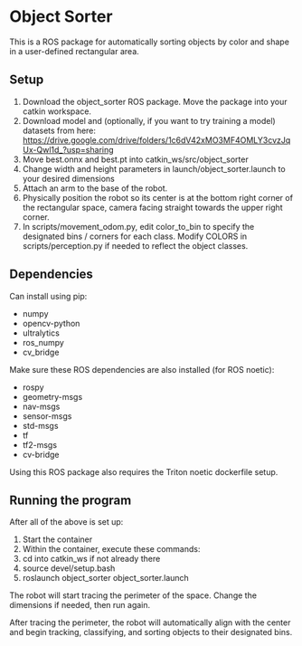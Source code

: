 # Object Sorter

This is a ROS package for automatically sorting objects by color and shape in a user-defined rectangular area.

## Setup

1. Download the object_sorter ROS package. Move the package into your catkin workspace.
2. Download model and (optionally, if you want to try training a model) datasets from here: https://drive.google.com/drive/folders/1c6dV42xMO3MF4OMLY3cvzJqUx-Qwl1d_?usp=sharing
3. Move best.onnx and best.pt into catkin_ws/src/object_sorter
4. Change width and height parameters in launch/object_sorter.launch to your desired dimensions
5. Attach an arm to the base of the robot.
6. Physically position the robot so its center is at the bottom right corner of the rectangular space, camera facing straight towards the upper right corner.
7. In scripts/movement_odom.py, edit color_to_bin to specify the designated bins / corners for each class. Modify COLORS in scripts/perception.py if needed to reflect the object classes.

## Dependencies
Can install using pip:
- numpy
- opencv-python
- ultralytics
- ros_numpy
- cv_bridge

Make sure these ROS dependencies are also installed (for ROS noetic):
- rospy
- geometry-msgs
- nav-msgs
- sensor-msgs
- std-msgs
- tf
- tf2-msgs
- cv-bridge

Using this ROS package also requires the Triton noetic dockerfile setup.

## Running the program

After all of the above is set up:
1. Start the container
2. Within the container, execute these commands:
3. cd into catkin_ws if not already there
4. source devel/setup.bash
5. roslaunch object_sorter object_sorter.launch

The robot will start tracing the perimeter of the space. Change the dimensions if needed, then run again.

After tracing the perimeter, the robot will automatically align with the center and begin tracking, classifying, and sorting objects to their designated bins.
